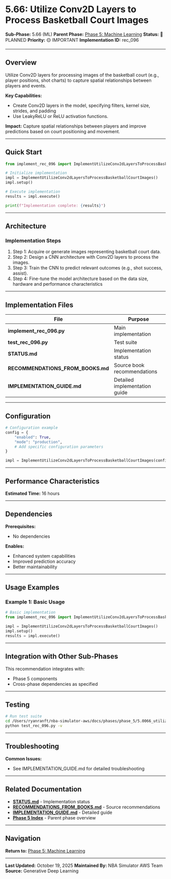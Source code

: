# 5.66: Utilize Conv2D Layers to Process Basketball Court Images

**Sub-Phase:** 5.66 (ML)
**Parent Phase:** [Phase 5: Machine Learning](../PHASE_5_INDEX.md)
**Status:** 🔵 PLANNED
**Priority:** 🟡 IMPORTANT
**Implementation ID:** rec_096

---

## Overview

Utilize Conv2D layers for processing images of the basketball court (e.g., player positions, shot charts) to capture spatial relationships between players and events.

**Key Capabilities:**
- Create Conv2D layers in the model, specifying filters, kernel size, strides, and padding
- Use LeakyReLU or ReLU activation functions.

**Impact:**
Capture spatial relationships between players and improve predictions based on court positioning and movement.

---

## Quick Start

```python
from implement_rec_096 import ImplementUtilizeConv2dLayersToProcessBasketballCourtImages

# Initialize implementation
impl = ImplementUtilizeConv2dLayersToProcessBasketballCourtImages()
impl.setup()

# Execute implementation
results = impl.execute()

print(f"Implementation complete: {results}")
```

---

## Architecture

### Implementation Steps

1. Step 1: Acquire or generate images representing basketball court data.
2. Step 2: Design a CNN architecture with Conv2D layers to process the images.
3. Step 3: Train the CNN to predict relevant outcomes (e.g., shot success, assist).
4. Step 4: Fine-tune the model architecture based on the data size, hardware and performance characteristics

---

## Implementation Files

| File | Purpose |
|------|---------|
| **implement_rec_096.py** | Main implementation |
| **test_rec_096.py** | Test suite |
| **STATUS.md** | Implementation status |
| **RECOMMENDATIONS_FROM_BOOKS.md** | Source book recommendations |
| **IMPLEMENTATION_GUIDE.md** | Detailed implementation guide |

---

## Configuration

```python
# Configuration example
config = {
    "enabled": True,
    "mode": "production",
    # Add specific configuration parameters
}

impl = ImplementUtilizeConv2dLayersToProcessBasketballCourtImages(config=config)
```

---

## Performance Characteristics

**Estimated Time:** 16 hours

---

## Dependencies

**Prerequisites:**
- No dependencies

**Enables:**
- Enhanced system capabilities
- Improved prediction accuracy
- Better maintainability

---

## Usage Examples

### Example 1: Basic Usage

```python
# Basic implementation
from implement_rec_096 import ImplementUtilizeConv2dLayersToProcessBasketballCourtImages

impl = ImplementUtilizeConv2dLayersToProcessBasketballCourtImages()
impl.setup()
results = impl.execute()
```

---

## Integration with Other Sub-Phases

This recommendation integrates with:
- Phase 5 components
- Cross-phase dependencies as specified

---

## Testing

```bash
# Run test suite
cd /Users/ryanranft/nba-simulator-aws/docs/phases/phase_5/5.0066_utilize_conv2d_layers_to_process_basketball_court_images
python test_rec_096.py -v
```

---

## Troubleshooting

**Common Issues:**
- See IMPLEMENTATION_GUIDE.md for detailed troubleshooting

---

## Related Documentation

- **[STATUS.md](STATUS.md)** - Implementation status
- **[RECOMMENDATIONS_FROM_BOOKS.md](RECOMMENDATIONS_FROM_BOOKS.md)** - Source recommendations
- **[IMPLEMENTATION_GUIDE.md](IMPLEMENTATION_GUIDE.md)** - Detailed guide
- **[Phase 5 Index](../PHASE_5_INDEX.md)** - Parent phase overview

---

## Navigation

**Return to:** [Phase 5: Machine Learning](../PHASE_5_INDEX.md)

---

**Last Updated:** October 19, 2025
**Maintained By:** NBA Simulator AWS Team
**Source:** Generative Deep Learning
